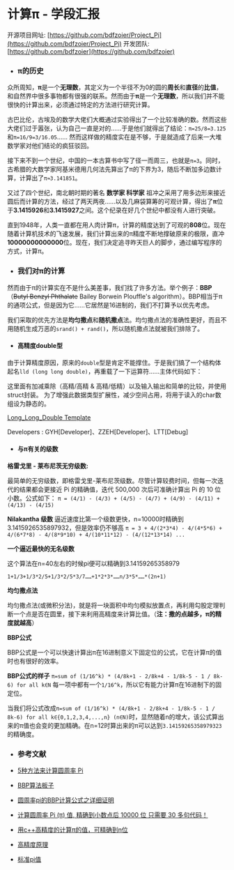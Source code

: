  # **计算π - 学段汇报**
开源项目网址: [https://github.com/bdfzoier/Project_Pi](https://github.com/bdfzoier/Project_Pi)
开发团队: [https://github.com/bdfzoier](https://github.com/bdfzoier)
- ### **π的历史**
众所周知，**π**是一个**无理数**，其定义为一个半径不为0的圆的**周长**和**直径**的**比值**，和自然界中很多事物都有很强的联系。然而由于**π**是一个**无理数**，所以我们并不能很快的计算出来，必须通过特定的方法进行研究计算。
 
古巴比伦，古埃及的数学大佬们大概通过实验得出了一个比较准确的数。然而这些大佬们过于嚣张，认为自己一直是对的……于是他们就得出了结论：`π=25/8=3.125`和`π=16/9=3/16.05`…… 然而这样做的精度实在是不够，于是就造成了后来一大堆数学家对他们结论的疯狂驳回。
 
接下来不到一个世纪，中国的一本古算书中写了径一而周三，也就是`π=3`。同时，古希腊的大数学家阿基米德用几何法先算出了π的下界为3，随后不断加多边数计算，计算出了`π≈3.141851`。
 
又过了四个世纪，南北朝时期的著名 **数学家 科学家** 祖冲之采用了用多边形来接近圆后而计算的方法，经过了两天两夜……以及几麻袋算筹的可观计算，得出了**π**位于**3.1415926**和**3.1415927**之间。这个纪录在好几个世纪中都没有人进行突破。
 
直到1948年，人类一直都在用人肉计算π，计算的精度达到了可观的**808**位。现在随着计算机技术的飞速发展，我们计算出来的π精度不断地撑破原来的极限，直冲**10000000000000**位。现在，我们决定追寻昨天巨人的脚步，通过编写程序的方式，计算π。
 
- ### **我们对π的计算**
 
然而由于π的计算实在不是什么美差事，我们找了许多方法。举个例子：**BBP**（~~Butyl Benzyl Phthalate~~ Bailey Borwein Plouffle's algorithm）。BBP相当于π的通项公式，但是因为它……它居然是16进制的，我们不打算予以优先考虑。
 
我们采取的优先方法是**均匀撒点**和**随机撒点**法。均匀撒点法的准确性更好，而且不用随机生成万恶的`srand() + rand()`，所以随机撒点法就被我们排除了。
 
- #### 高精度double型
 
由于计算精度原因，原来的`double`型是肯定不能撑住。于是我们搞了一个结构体起名`lld (long long double)`，再重载了一下运算符……主体代码如下：
 
这里面有加减乘除（高精/高精 & 高精/低精）以及输入输出和简单的比较，并使用struct封装。
为了增强此数据类型扩展性，减少空间占用，将用于读入的char数组设为静态的。
 
[Long_Long_Double Template](https://ghostbin.com/paste/tayq9) 
 
Developers : GYH[Developer]、ZZEH[Developer]、LTT[Debug]
 
- #### 与π有关的级数
 
**格雷戈里 - 莱布尼茨无穷级数:**
 
最简单的无穷级数，即格雷戈里-莱布尼茨级数。尽管计算较费时间，但每一次迭代的结果都会更接近 Pi 的精确值，迭代 500,000 次后可准确计算出 Pi 的 10 位小数。公式如下：
`π = (4/1) - (4/3) + (4/5) - (4/7) + (4/9) - (4/11) + (4/13) - (4/15)`
 
**Nilakantha 级数**
逼近速度比第一个级数更快，n=10000时精确到3.1415926535897932，但是效率仍不够高
`π = 3 + 4/(2*3*4) - 4/(4*5*6) + 4/(6*7*8) - 4/(8*9*10) + 4/(10*11*12) - (4/(12*13*14) ...`
 
**一个逼近最快的无名级数**
 
这个算法在n=40左右的时候pi便可以精确到3.14159265358979
 
`1+1/3+1/3*2/5+1/3*2/5*3/7……+1*2*3*……n/3*5*……*(2n+1)`
 
**均匀撒点法**
 
均匀撒点法(或微积分法)，就是将一块面积中均匀模拟放置点，再利用勾股定理判断一个点是否在圆里，接下来利用高精度来计算比值。（**注：撒的点越多，π的精度就越高**）
 
**BBP公式**
 
BBP公式是一个可以快速计算出π在16进制意义下固定位的公式，它在计算π的值时也有很好的效率。
 
**BBP公式的样子**
`π=sum of (1/16^k) * (4/8k+1 - 2/8k+4 - 1/8k-5 - 1 / 8k-6) for all k∈N`
每一项中都有一个`1/16^k`，所以它有能力计算π在16进制下的固定位。
 
当我们将公式改成`π=sum of (1/16^k) * (4/8k+1 - 2/8k+4 - 1/8k-5 - 1 / 8k-6) for all k∈{0,1,2,3,4,...,n} (n∈N)`时，显然随着n的增大，该公式算出来的π值也会变的更加精确。在n=12时算出来的π可以达到`3.14159265358979323`的精确度。
- ### **参考文献**
 
- [5种方法来计算圆周率 Pi](https://zh.wikihow.com/%E8%AE%A1%E7%AE%97%E5%9C%86%E5%91%A8%E7%8E%87-Pi)
- [BBP算法板子](https://blog.csdn.net/zxy160/article/details/78470702)
- [圆周率pi的BBP计算公式之详细证明](https://wenku.baidu.com/view/716dbac708a1284ac85043bf.html)
- [计算圆周率 Pi (π) 值, 精确到小数点后 10000 位 只需要 30 多句代码！](http://www.cppfans.com/articles/basecalc/c_pi_10000.asp)
- [用c++高精度的计算π的值，可精确到n位](https://blog.csdn.net/qin_zhangyongheng/article/details/8033942)
- [高精度原理](https://oi-wiki.org/math/bignum/)
- [标准pi值](https://www.piday.org/million/)